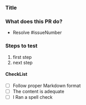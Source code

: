 ### Title

### What does this PR do?

- Resolve #issueNumber

### Steps to test

1. first step
2. next step

#### CheckList

- [ ] Follow proper Markdown format
- [ ] The content is adequate
- [ ] I Ran a spell check
